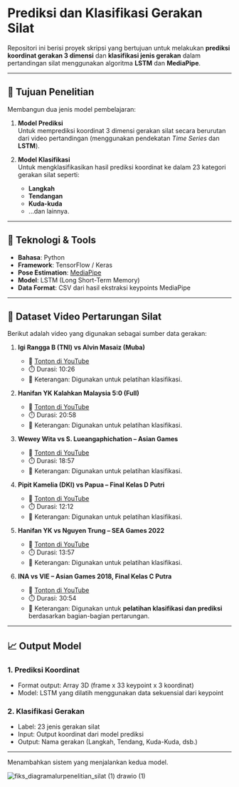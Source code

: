# Prediksi dan Klasifikasi Gerakan Silat

Repositori ini berisi proyek skripsi yang bertujuan untuk melakukan **prediksi koordinat gerakan 3 dimensi** dan **klasifikasi jenis gerakan** dalam pertandingan silat menggunakan algoritma **LSTM** dan **MediaPipe**.

---

## 🧠 Tujuan Penelitian

Membangun dua jenis model pembelajaran:
1. **Model Prediksi**  
   Untuk memprediksi koordinat 3 dimensi gerakan silat secara berurutan dari video pertandingan (menggunakan pendekatan *Time Series* dan **LSTM**).
   
2. **Model Klasifikasi**  
   Untuk mengklasifikasikan hasil prediksi koordinat ke dalam 23 kategori gerakan silat seperti:
   - **Langkah**
   - **Tendangan**
   - **Kuda-kuda**
   - ...dan lainnya.

---

## 🔧 Teknologi & Tools
- **Bahasa**: Python
- **Framework**: TensorFlow / Keras
- **Pose Estimation**: [MediaPipe](https://google.github.io/mediapipe/)
- **Model**: LSTM (Long Short-Term Memory)
- **Data Format**: CSV dari hasil ekstraksi keypoints MediaPipe

---

## 🎥 Dataset Video Pertarungan Silat

Berikut adalah video yang digunakan sebagai sumber data gerakan:

1. **Igi Rangga B (TNI) vs Alvin Masaiz (Muba)**  
   - 🔗 [Tonton di YouTube](https://www.youtube.com/watch?v=h458Ykopes8)  
   - ⏱️ Durasi: 10:26  
   - 📌 Keterangan: Digunakan untuk pelatihan klasifikasi.

2. **Hanifan YK Kalahkan Malaysia 5:0 (Full)**  
   - 🔗 [Tonton di YouTube](https://www.youtube.com/watch?v=-l8dvoIWFoA)  
   - ⏱️ Durasi: 20:58  
   - 📌 Keterangan: Digunakan untuk pelatihan klasifikasi.

3. **Wewey Wita vs S. Lueangaphichation – Asian Games**  
   - 🔗 [Tonton di YouTube](https://www.youtube.com/watch?v=XV4bM_fkQDo)  
   - ⏱️ Durasi: 18:57  
   - 📌 Keterangan: Digunakan untuk pelatihan klasifikasi.

4. **Pipit Kamelia (DKI) vs Papua – Final Kelas D Putri**  
   - 🔗 [Tonton di YouTube](https://www.youtube.com/watch?v=Cdo5VYLJl9Y)  
   - ⏱️ Durasi: 12:12  
   - 📌 Keterangan: Digunakan untuk pelatihan klasifikasi.

5. **Hanifan YK vs Nguyen Trung – SEA Games 2022**  
   - 🔗 [Tonton di YouTube](https://www.youtube.com/watch?v=4Rj4otNSGCo)  
   - ⏱️ Durasi: 13:57  
   - 📌 Keterangan: Digunakan untuk pelatihan klasifikasi.

6. **INA vs VIE – Asian Games 2018, Final Kelas C Putra**  
   - 🔗 [Tonton di YouTube](https://www.youtube.com/watch?v=24KmFwdbT5Q&t=689s)  
   - ⏱️ Durasi: 30:54  
   - 📌 Keterangan: Digunakan untuk **pelatihan klasifikasi dan prediksi** berdasarkan bagian-bagian pertarungan.

---

## 📈 Output Model
### 1. Prediksi Koordinat
- Format output: Array 3D (frame x 33 keypoint x 3 koordinat)
- Model: LSTM yang dilatih menggunakan data sekuensial dari keypoint

### 2. Klasifikasi Gerakan
- Label: 23 jenis gerakan silat
- Input: Output koordinat dari model prediksi
- Output: Nama gerakan (Langkah, Tendang, Kuda-Kuda, dsb.)

---


Menambahkan sistem yang menjalankan kedua model.

![fiks_diagramalurpenelitian_silat (1) drawio (1)](https://github.com/user-attachments/assets/fc72eb39-ee48-4889-918e-b0d2cece7124)

